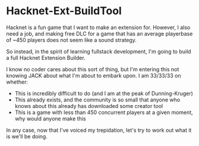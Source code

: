 # Hacknet-Ext-BuildTool
Hacknet is a fun game that I want to make an extension for.
However, I also need a job, and making free DLC for a game that has an average playerbase of ~450 players does not seem like a sound strategy.

So instead, in the spirit of learning fullstack development, I'm going to build a full Hacknet Extension Builder.

I know no coder cares about this sort of thing, but I'm entering this not knowing JACK about what I'm about to embark upon.
I am 33/33/33 on whether:
  - This is incredibly difficult to do (and I am at the peak of Dunning-Kruger)
  - This already exists, and the community is so small that anyone who knows about this already has downloaded some creator tool
  - This is a game with less than 450 concurrent players at a given moment, why would anyone make this
  
In any case, now that I've voiced my trepidation, let's try to work out what it is we'll be doing.

